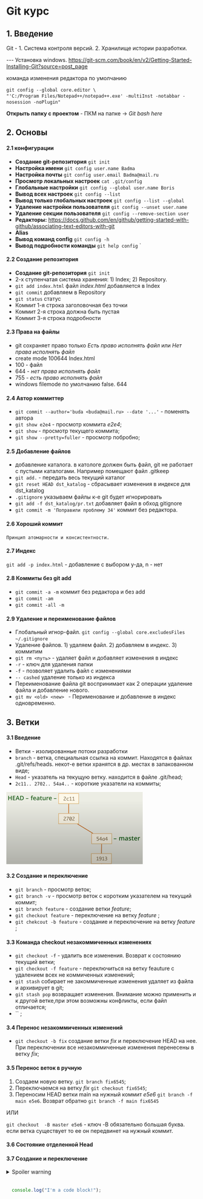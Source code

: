 #                   Git курс

## 1. Введение 
   Git - 1. Система контроля версий. 2. Хранилище истории разработки.

--- Установка windows. https://git-scm.com/book/en/v2/Getting-Started-Installing-Git?source=post_page

команда изменения редактора по умолчанию
```
git config --global core.editor \
"'C:/Program Files/Notepad++/notepad++.exe' -multiInst -notabbar -nosession -noPlugin"
```
 __Открыть папку с проектом__ - ПКМ на папке -> *Git bash here*      
 
## 2. Основы
#### 2.1 конфигурации
   - __Создание git-репозитория__ `git init`
   - __Настройка имени__ `git config user.name Badma`
   - __Настройка почты__ `git config user.email Badma@mail.ru`
   - __Просмотр локальных настроек__ `cat .git/config`
   - __Глобальные настройки__ `git config --global user.name Boris`
   - __Вывод всех настроек__ `git config --list`
   - __Вывод только глобальных настроек__ `git config --list --global`
   - __Удаление настройки пользователя__ `git config --unset user.name`
   - __Удаление секции пользователя__ `git config --remove-section user`
   -  __Редакторы:__ https://docs.github.com/en/github/getting-started-with-github/associating-text-editors-with-git
   - __Alias__ 
   - __Вывод команд config__ `git config -h`
   - __Вывод подробности команды__ `git help config`
   ` 
#### 2.2 Создание репозитория
   - __Создание git-репозитория__ `git init`
   - 2-х ступенчатая система хранения: 1) Index; 2) Repository.
   - `git add index.html` файл _index.html_ добавляется в Index
   - `git commit` добавляем в Repository
   - `git status` статус
   - Коммит 1-я строка заголовочная без точки
   - Коммит 2-я строка должна быть пустая
   - Коммит 3-я строка подробности
 
#### 2.3 Права на файлы
   - git сохраняет право только _Есть право исполнять файл_ или _Нет права исполнять файл_
   - create mode 100644 Index.html
   - 100 - файл
   - 644 - _нет права исполнять файл_
   - 755 - _есть право исполнять файл_
   - windows filemode по умолчанию false. 644  

#### 2.4 Автор коммиттер
   - `git commit --author='buda <buda@mail.ru> --date '...'` - поменять автора
   - `git show e2e4` - просмотр коммита _e2e4_;
   - `git show` - просмотр текущего коммита;
   - `git show --pretty=fuller` - просмотр побробно; 

#### 2.5 Добавление файлов
   - добавление каталога. в катологе должен быть файл, git не работает с пустыми каталогами. Например помещают файл .gitkeep 
   - `git add.` - передать весь текущий каталог
   - `git reset HEAD dst_katalog` - сбрасывает изменения в индексе для dst_katalog
   - `.gitignore` указываем файлы к-е git будет игнорировать
   - `git add -f dst_katalog/pr.txt` добавляет файл в обход gitignore
   - `git commit -m 'Поправили проблему 34'` коммит без редактора.

#### 2.6 Хороший коммит
    Принцип атомарности и консистентности.

#### 2.7 Индекс
   `git add -p index.html` - добавление с выбором y-да, n - нет

#### 2.8 Коммиты без git add
   - `git commit -a -m`  коммит без редактора и без add
   - `git commit -am`
   - `git commit -all -m` 

#### 2.9 Удаление и переименование файлов
- Глобальный игнор-файл. `git config --global core.excludesFiles ~/.gitignore`
- Удаление файлов. 1) удаляем файл. 2) добавляем в индекс. 3) коммитим
- `git rm <путь>` - удаляет файл и добавляет изменения в индекс 
- `-r` - ключ для удаления папки
- `-f` - позволяет удалить файл с изменениями
- `-- cashed` удаление только из индекса
- Переименование файла git воспринимает как 2 операции удаление файла и добавление нового. 
- `git mv <old> <new> ` - Перименование и добавление в индекс одновременно.

## 3. Ветки    
#### 3.1 Введение
   - Ветки - изолированные потоки разработки 
   - `branch` - ветка, специальная ссылка на коммит. Находятся в файлах .git/refs/heads. некот-е ветки хранятся в др. местах в запакованном виде;
   - `Head` - указатель на текущую ветку. находится в файле .git/head;
   - `2c11.. 2702.. 54a4..` - короткие указатели на коммиты;
   
   ![Ветка](src/img/2_branch.png)
#### 3.2 Создание и переключение
   - `git branch` - просмотр веток;
   - `git branch -v` - просмотр веток с коротким указателем на текущий коммит;
   - `git branch feature` - создание ветки _feature_;
   - `git checkout feature` - переключение на ветку _feature_ ;
   - `git chekcout -b feature` - создание и переключение на ветку _feature_ ;

#### 3.3 Команда checkout незакоммиченных изменениях
   - `git checkout -f` - удалить все изменения. Возврат к состоянию текущий ветки;
   - `git checkout -f feature` - переключиться на ветку feauture c удалением всех не коммиченных изменений;
   - `git stash` собирает не закоммиченные изменения удаляет из файла и архивирует в git;
   - `git stash pop` возвращает изменения. Внимание можно применить и к другой ветке,при этом возможны конфликты, если файл отличается;
   - `` ;
#### 3.4 Перенос незакоммиченных изменений
- `git checkout -b fix` создание ветки _fix_ и переключение HEAD на нее. При переключении все незакоммиченные изменения перенесены в ветку _fix_;
#### 3.5 Перенос веток в ручную
   1. Создаем новую ветку. `git branch fix6545`;
   2. Переключаемся на ветку _fix_ `git checkout fix6545`;
   3. Переносим HEAD ветки main на нужный коммит _e5e6_ `git branch -f main e5e6`. Возврат обратно `git branch -f main fix6545`
   
   ИЛИ

   `git checkout  -B master e5e6` - ключ -B обязательно большая буква. если ветка существует то ее он передвинет на нужный коммит.


#### 3.6 Состояние отделенной Head
#### 3.7 Создание и переключение


<details>

  <summary>Spoiler warning</summary>

  

  Spoiler text. Note that it's important to have a space after the summary tag. You should be able to write any markdown you want inside the `<details>` tag... just make sure you close `<details>` afterward.


  ```
  console.log("I'm a code block!");

  ```

  

</details>


```javascript

  console.log("I'm a code block!");

  ```